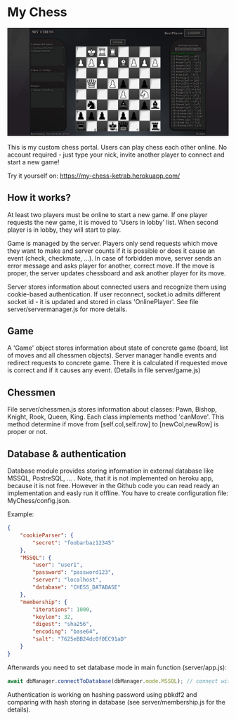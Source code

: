 # My Chess

<p align="center">
  <img src="./MyChessScreen.jpg" alt="" width="600"/>
</p>

This is my custom chess portal. Users can play chess each other online. No account required - just type your nick, invite another player to connect and start a new game!

Try it yourself on: https://my-chess-ketrab.herokuapp.com/

## How it works?
At least two players must be online to start a new game. If one player requests the new game, it is moved to 'Users in lobby' list. When second player is in lobby, they will start to play.

Game is managed by the server. Players only send requests which move they want to make and server counts if it is possible or does it cause an event (check, checkmate, ...). In case of forbidden move, server sends an error message and asks player for another, correct move. If the move is proper, the server updates chessboard and ask another player for its move.

Server stores information about connected users and recognize them using cookie-based authentication. If user reconnect, socket.io admits different socket id - it is updated and stored in class 'OnlinePlayer'. See file server/servermanager.js for more details.

## Game
A 'Game' object stores information about state of concrete game (board, list of moves and all chessmen objects). Server manager handle events and redirect requests to concrete game. There it is calculated if requested move is correct and if it causes any event. (Details in file server/game.js)

## Chessmen
File server/chessmen.js stores information about classes: Pawn, Bishop, Knight, Rook, Queen, King. Each class implements method 'canMove'. This method determine if move from [self.col,self.row] to [newCol,newRow] is proper or not.

## Database & authentication
Database module provides storing information in external database like MSSQL, PostreSQL, ... . Note, that it is not implemented on heroku app, because it is not free. However in the Github code you can read ready an implementation and easly run it offline. You have to create configuration file: MyChess/config.json.

Example:
```json
{
    "cookieParser": {
        "secret": "foobarbaz12345"
    },
    "MSSQL": {
        "user": "user1",
        "password": "password123",
        "server": "localhost", 
        "database": "CHESS_DATABASE"
    },
    "membership": {
        "iterations": 1000,
        "keylen": 32,
        "digest": "sha256",
        "encoding": "base64",
        "salt": "7625eBB24dc0f0EC91aD"
    }
}
```

Afterwards you need to set database mode in main function (server/app.js):
```js
await dbManager.connectToDatabase(dbManager.mode.MSSQL); // connect with MSSQL server
```

Authentication is working on hashing password using pbkdf2 and comparing with hash storing in database (see server/membership.js for the details).